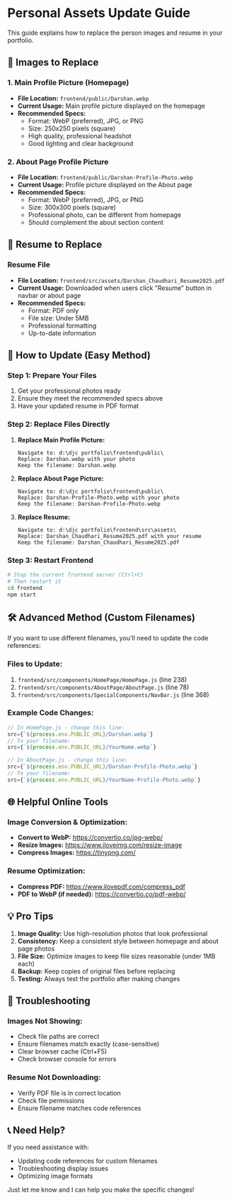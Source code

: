 # Personal Assets Update Guide

This guide explains how to replace the person images and resume in your portfolio.

## 📸 Images to Replace

### 1. Main Profile Picture (Homepage)
- **File Location:** `frontend/public/Darshan.webp`
- **Current Usage:** Main profile picture displayed on the homepage
- **Recommended Specs:**
  - Format: WebP (preferred), JPG, or PNG
  - Size: 250x250 pixels (square)
  - High quality, professional headshot
  - Good lighting and clear background

### 2. About Page Profile Picture  
- **File Location:** `frontend/public/Darshan-Profile-Photo.webp`
- **Current Usage:** Profile picture displayed on the About page
- **Recommended Specs:**
  - Format: WebP (preferred), JPG, or PNG
  - Size: 300x300 pixels (square)
  - Professional photo, can be different from homepage
  - Should complement the about section content

## 📄 Resume to Replace

### Resume File
- **File Location:** `frontend/src/assets/Darshan_Chaudhari_Resume2025.pdf`
- **Current Usage:** Downloaded when users click "Resume" button in navbar or about page
- **Recommended Specs:**
  - Format: PDF only
  - File size: Under 5MB
  - Professional formatting
  - Up-to-date information

## 🔧 How to Update (Easy Method)

### Step 1: Prepare Your Files
1. Get your professional photos ready
2. Ensure they meet the recommended specs above
3. Have your updated resume in PDF format

### Step 2: Replace Files Directly
1. **Replace Main Profile Picture:**
   ```
   Navigate to: d:\djc portfolio\frontend\public\
   Replace: Darshan.webp with your photo
   Keep the filename: Darshan.webp
   ```

2. **Replace About Page Picture:**
   ```
   Navigate to: d:\djc portfolio\frontend\public\
   Replace: Darshan-Profile-Photo.webp with your photo  
   Keep the filename: Darshan-Profile-Photo.webp
   ```

3. **Replace Resume:**
   ```
   Navigate to: d:\djc portfolio\frontend\src\assets\
   Replace: Darshan_Chaudhari_Resume2025.pdf with your resume
   Keep the filename: Darshan_Chaudhari_Resume2025.pdf
   ```

### Step 3: Restart Frontend
```bash
# Stop the current frontend server (Ctrl+C)
# Then restart it
cd frontend
npm start
```

## 🛠️ Advanced Method (Custom Filenames)

If you want to use different filenames, you'll need to update the code references:

### Files to Update:
1. `frontend/src/components/HomePage/HomePage.js` (line 238)
2. `frontend/src/components/AboutPage/AboutPage.js` (line 78)
3. `frontend/src/components/SpecialComponents/NavBar.js` (line 368)

### Example Code Changes:
```javascript
// In HomePage.js - change this line:
src={`${process.env.PUBLIC_URL}/Darshan.webp`}
// To your filename:
src={`${process.env.PUBLIC_URL}/YourName.webp`}

// In AboutPage.js - change this line:
src={`${process.env.PUBLIC_URL}/Darshan-Profile-Photo.webp`}
// To your filename:
src={`${process.env.PUBLIC_URL}/YourName-Profile-Photo.webp`}
```

## 🌐 Helpful Online Tools

### Image Conversion & Optimization:
- **Convert to WebP:** https://convertio.co/jpg-webp/
- **Resize Images:** https://www.iloveimg.com/resize-image
- **Compress Images:** https://tinypng.com/

### Resume Optimization:
- **Compress PDF:** https://www.ilovepdf.com/compress_pdf
- **PDF to WebP (if needed):** https://convertio.co/pdf-webp/

## 💡 Pro Tips

1. **Image Quality:** Use high-resolution photos that look professional
2. **Consistency:** Keep a consistent style between homepage and about page photos
3. **File Size:** Optimize images to keep file sizes reasonable (under 1MB each)
4. **Backup:** Keep copies of original files before replacing
5. **Testing:** Always test the portfolio after making changes

## 🚨 Troubleshooting

### Images Not Showing:
- Check file paths are correct
- Ensure filenames match exactly (case-sensitive)
- Clear browser cache (Ctrl+F5)
- Check browser console for errors

### Resume Not Downloading:
- Verify PDF file is in correct location
- Check file permissions
- Ensure filename matches code references

## 📞 Need Help?

If you need assistance with:
- Updating code references for custom filenames
- Troubleshooting display issues
- Optimizing image formats

Just let me know and I can help you make the specific changes!
